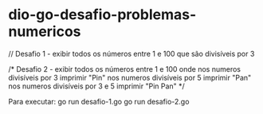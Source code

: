 # dio-go-desafio-problemas-numericos

// Desafio 1 - exibir todos os números entre 1 e 100 que são divisíveis por 3

/* Desafio 2 - exibir todos os números entre 1 e 100 onde
 nos numeros divisíveis por 3 imprimir "Pin"
 nos numeros divisíveis por 5 imprimir "Pan"
 nos numeros divisíveis por 3 e 5 imprimir "Pin Pan"
*/

Para executar:
go run desafio-1.go
go run desafio-2.go